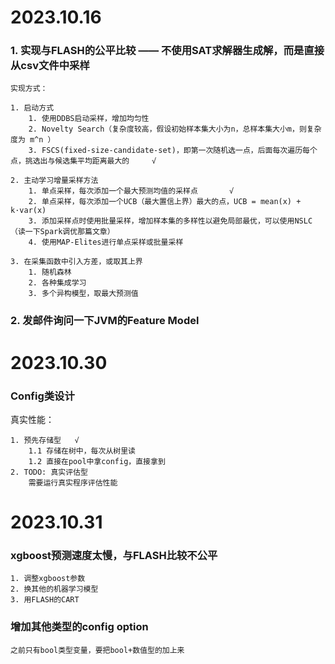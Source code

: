 # 2023.10.16

### 1. 实现与FLASH的公平比较 —— 不使用SAT求解器生成解，而是直接从csv文件中采样

    实现方式：

    1. 启动方式
        1. 使用DDBS启动采样，增加均匀性
        2. Novelty Search（复杂度较高，假设初始样本集大小为n，总样本集大小m，则复杂度为 m^n ）
        3. FSCS(fixed-size-candidate-set)，即第一次随机选一点，后面每次遍历每个点，挑选出与候选集平均距离最大的     √

    2. 主动学习增量采样方法
        1. 单点采样，每次添加一个最大预测均值的采样点       √
        2. 单点采样，每次添加一个UCB（最大置信上界）最大的点，UCB = mean(x) + k·var(x)
        3. 添加采样点时使用批量采样，增加样本集的多样性以避免局部最优，可以使用NSLC（读一下Spark调优那篇文章）
        4. 使用MAP-Elites进行单点采样或批量采样

    3. 在采集函数中引入方差，或取其上界
        1. 随机森林
        2. 各种集成学习
        3. 多个异构模型，取最大预测值

### 2. 发邮件询问一下JVM的Feature Model  
    

# 2023.10.30

### Config类设计

真实性能：

    1. 预先存储型   √
        1.1 存储在树中，每次从树里读
        1.2 直接在pool中拿config，直接拿到
    2. TODO: 真实评估型 
        需要运行真实程序评估性能

# 2023.10.31

### xgboost预测速度太慢，与FLASH比较不公平

    1. 调整xgboost参数
    2. 换其他的机器学习模型
    3. 用FLASH的CART

### 增加其他类型的config option

    之前只有bool类型变量，要把bool+数值型的加上来
